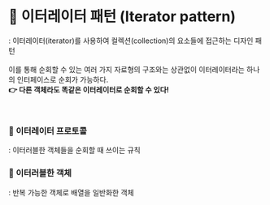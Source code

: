 # 📌 이터레이터 패턴 (Iterator pattern)
: 이터레이터(iterator)를 사용하여 컬렉션(collection)의 요소들에 접근하는 디자인 패턴   
<br/>
이를 통해 순회할 수 있는 여러 가지 자료형의 구조와는 상관없이 이터레이터라는 하나의 인터페이스로 순회가 가능하다.   
<b>👉 다른 객체라도 똑같은 이터레이터로 순회할 수 있다!</b>

<br/>

### 🔹 이터레이터 프로토콜
: 이터러블한 객체들을 순회할 때 쓰이는 규칙
### 🔹 이터러블한 객체
: 반복 가능한 객체로 배열을 일반화한 객체
